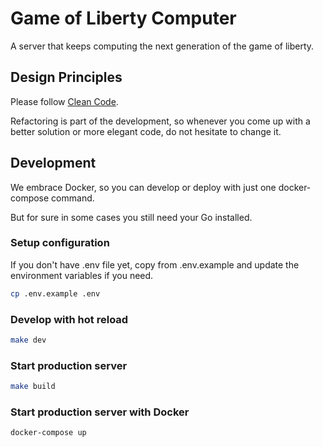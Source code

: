 # Game of Liberty Computer

A server that keeps computing the next generation of the game of liberty.

## Design Principles

Please follow [Clean Code](https://gist.github.com/wojteklu/73c6914cc446146b8b533c0988cf8d29).

Refactoring is part of the development, so whenever you come up with a better solution or more elegant code, do not hesitate to change it.

## Development

We embrace Docker, so you can develop or deploy with just one docker-compose command.

But for sure in some cases you still need your Go installed.

### Setup configuration

If you don't have .env file yet, copy from .env.example and update the environment variables if you need.

```bash
cp .env.example .env
```

### Develop with hot reload

```bash
make dev
```

### Start production server

```bash
make build
```

### Start production server with Docker

```bash
docker-compose up
```
